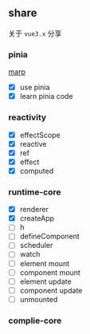 ## share

关于 `vue3.x` 分享

### pinia

[marp](https://marpit.marp.app/directives?id=front-matter)

- [x] use pinia
- [x] learn pinia code

### reactivity

- [x] effectScope
- [x] reactive
- [x] ref
- [x] effect
- [x] computed

### runtime-core

- [x] renderer
- [x] createApp
- [ ] h
- [ ] defineComponent
- [ ] scheduler
- [ ] watch
- [ ] element mount
- [ ] component mount
- [ ] element update
- [ ] component update
- [ ] unmounted

### complie-core
